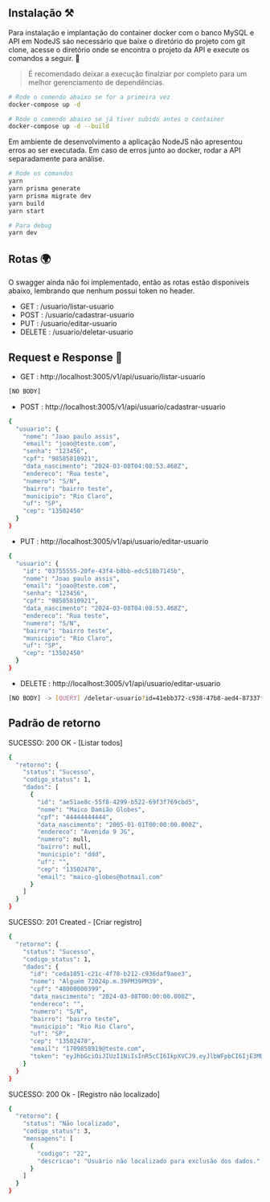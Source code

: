 ## Instalação ⚒️

Para instalação e implantação do container docker com o banco MySQL e API em NodeJS sáo necessário que baixe o diretório do projeto com git clone, acesse o diretório
onde se encontra o projeto da API e execute os comandos a seguir. 🤘

> É recomendado deixar a execução finalziar por completo para um melhor gerenciamento de dependências.

```bash
# Rode o comendo abaixo se for a primeira vez
docker-compose up -d 

# Rode o comendo abaixo se já tiver subido antes o container
docker-compose up -d --build

```
Em ambiente de desenvolvimento a aplicação NodeJS não apresentou erros ao ser executada. Em caso de erros junto ao docker, rodar a API separadamente para análise.

```bash
# Rode os comandos
yarn
yarn prisma generate
yarn prisma migrate dev
yarn build
yarn start

# Para debug
yarn dev

```
## Rotas 🌍
O swagger ainda não foi implementado, então as rotas estão disponiveis abaixo, lembrando que nenhum possui token no header.
- GET    : /usuario/listar-usuario
- POST   : /usuario/cadastrar-usuario
- PUT    : /usuario/editar-usuario
- DELETE : /usuario/deletar-usuario

## Request e Response 📜
- GET : http://localhost:3005/v1/api/usuario/listar-usuario
```bash
[NO BODY]
```
- POST : http://localhost:3005/v1/api/usuario/cadastrar-usuario
```bash
{
  "usuario": {
    "nome": "Joao paulo assis",
    "email": "joao@teste.com",
    "senha": "123456",
    "cpf": "98585810921",
    "data_nascimento": "2024-03-08T04:08:53.468Z",
    "endereco": "Rua teste",
    "numero": "S/N",
    "bairro": "bairro teste",
    "municipio": "Rio Claro",
    "uf": "SP",
    "cep": "13502450"
  }
}
```
- PUT : http://localhost:3005/v1/api/usuario/editar-usuario
```bash
{
  "usuario": {
    "id": "03755555-20fe-43f4-b8bb-edc518b7145b",
    "nome": "Joao paulo assis",
    "email": "joao@teste.com",
    "senha": "123456",
    "cpf": "98585810921",
    "data_nascimento": "2024-03-08T04:08:53.468Z",
    "endereco": "Rua teste",
    "numero": "S/N",
    "bairro": "bairro teste",
    "municipio": "Rio Claro",
    "uf": "SP",
    "cep": "13502450"
  }
}
```
- DELETE : http://localhost:3005/v1/api/usuario/editar-usuario
```bash
[NO BODY] -> [QUERY] /deletar-usuario?id=41ebb372-c938-47b8-aed4-87337f9c894c
```
## Padrão de retorno
SUCESSO: 200 OK - [Listar todos]
```bash
{
  "retorno": {
    "status": "Sucesso",
    "codigo_status": 1,
    "dados": [
      {
        "id": "ae51ae8c-55f8-4299-b522-69f3f769cbd5",
        "nome": "Maico Damião Globes",
        "cpf": "44444444444",
        "data_nascimento": "2005-01-01T00:00:00.000Z",
        "endereco": "Avenida 9 JG",
        "numero": null,
        "bairro": null,
        "municipio": "ddd",
        "uf": "",
        "cep": "13502470",
        "email": "maico-globes@hotmail.com"
      }
    ]
  }
}
```

SUCESSO: 201 Created - [Criar registro]
```bash
{
  "retorno": {
    "status": "Sucesso",
    "codigo_status": 1,
    "dados": {
      "id": "ceda1851-c21c-4f78-b212-c936daf9aee3",
      "nome": "Alguém 72024p.m.39PM39PM39",
      "cpf": "48000000399",
      "data_nascimento": "2024-03-08T00:00:00.000Z",
      "endereco": "",
      "numero": "S/N",
      "bairro": "bairro teste",
      "municipio": "Rio Rio Claro",
      "uf": "SP",
      "cep": "13502470",
      "email": "1709858919@teste.com",
      "token": "eyJhbGciOiJIUzI1NiIsInR5cCI6IkpXVCJ9.eyJlbWFpbCI6IjE3MDk4NTg5MTlAdGVzdGUuY29tIiwidGlwbyI6InJlZnJlc2hfdG9rZW4iLCJpYXQiOjE3MDk4NTg5MTksImV4cCI6MTcwOTg1ODkyOX0.o5x1-X8GMKsDKZwzRhvUUslEJuF1H94itaYCXTjPICs"
    }
  }
}
```
SUCESSO: 200 Ok - [Registro não localizado]
```bash
{
  "retorno": {
    "status": "Não localizado",
    "codigo_status": 3,
    "mensagens": [
      {
        "codigo": "22",
        "descricao": "Usuário não localizado para exclusão dos dados."
      }
    ]
  }
}
```
